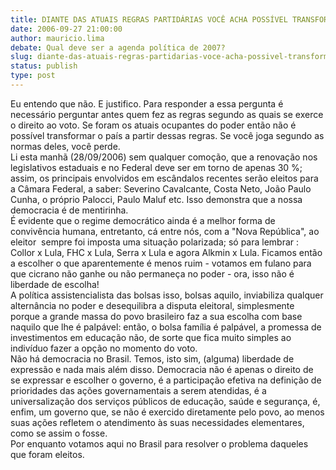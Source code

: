 ```yaml
---
title: DIANTE DAS ATUAIS REGRAS PARTIDÁRIAS VOCÊ ACHA POSSÍVEL TRANSFORMAR O BRASIL ATRAVÉS DO VOTO?
date: 2006-09-27 21:00:00
author: mauricio.lima
debate: Qual deve ser a agenda política de 2007?
slug: diante-das-atuais-regras-partidarias-voce-acha-possivel-transformar-o-brasil-atraves-do-voto
status: publish 
type: post
---
```


Eu entendo que não. E justifico. Para responder a essa pergunta é necessário perguntar antes quem fez as regras segundo as quais se exerce o direito ao voto. Se foram os atuais ocupantes do poder então não é possível transformar o país a partir dessas regras. Se você joga segundo as normas deles, você perde.  
Li esta manhã (28/09/2006) sem qualquer comoção, que a renovação nos legislativos estaduais e no Federal deve ser em torno de apenas 30 %; assim, os principais envolvidos em escândalos recentes serão eleitos para a Câmara Federal, a saber: Severino Cavalcante, Costa Neto, João Paulo Cunha, o próprio Palocci, Paulo Maluf etc. Isso demonstra que a nossa democracia é de mentirinha.  
É evidente que o regime democrático ainda é a melhor forma de convivência humana, entretanto, cá entre nós, com a "Nova República", ao eleitor  sempre foi imposta uma situação polarizada; só para lembrar :  Collor x Lula, FHC x Lula, Serra x Lula e agora Alkmin x Lula. Ficamos então a escolher o que aparentemente é menos ruim - votamos em fulano para que cicrano não ganhe ou não permaneça no poder - ora, isso não é liberdade de escolha!  
A política assistencialista das bolsas isso, bolsas aquilo, inviabiliza qualquer alternância no poder e desequilibra a disputa eleitoral, simplesmente porque a grande massa do povo brasileiro faz a sua escolha com base naquilo que lhe é palpável: então, o bolsa família é palpável, a promessa de investimentos em educação não, de sorte que fica muito simples ao indivíduo fazer a opção no momento do voto.   
Não há democracia no Brasil. Temos, isto sim, (alguma) liberdade de expressão e nada mais além disso. Democracia não é apenas o direito de se expressar e escolher o governo, é a participação efetiva na definição de prioridades das ações governamentais a serem atendidas, é a universalização dos serviços públicos de educação, saúde e segurança, é, enfim, um governo que, se não é exercido diretamente pelo povo, ao menos suas ações refletem o atendimento às suas necessidades elementares, como se assim o fosse.  
Por enquanto votamos aqui no Brasil para resolver o problema daqueles que foram eleitos.  

